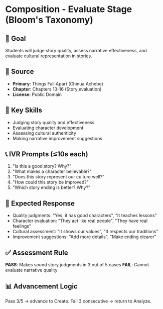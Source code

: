 # Composition - Evaluate Stage (Bloom's Taxonomy)

## 🎯 Goal
Students will judge story quality, assess narrative effectiveness, and evaluate cultural representation in stories.

## 📖 Source
- **Primary**: Things Fall Apart (Chinua Achebe)
- **Chapter**: Chapters 13-16 (Story evaluation)
- **License**: Public Domain

## 🧩 Key Skills
- Judging story quality and effectiveness
- Evaluating character development
- Assessing cultural authenticity
- Making narrative improvement suggestions

## 📞 IVR Prompts (≤10s each)
1. "Is this a good story? Why?"
2. "What makes a character believable?"
3. "Does this story represent our culture well?"
4. "How could this story be improved?"
5. "Which story ending is better? Why?"

## 🎤 Expected Response
- Quality judgments: "Yes, it has good characters", "It teaches lessons"
- Character evaluation: "They act like real people", "They have real feelings"
- Cultural assessment: "It shows our values", "It respects our traditions"
- Improvement suggestions: "Add more details", "Make ending clearer"

## ✅ Assessment Rule
**PASS**: Makes sound story judgments in 3 out of 5 cases
**FAIL**: Cannot evaluate narrative quality

## 📊 Advancement Logic
Pass 3/5 → advance to Create. Fail 3 consecutive → return to Analyze.
